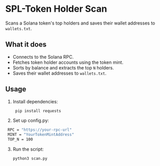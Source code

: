 # SPL-Token Holder Scan 

Scans a Solana token's top holders and saves their wallet addresses to `wallets.txt`.

## What it does

- Connects to the Solana RPC.
- Fetches token holder accounts using the token mint.
- Sorts by balance and extracts the top `N` holders.
- Saves their wallet addresses to `wallets.txt`.

## Usage

1. Install dependencies:
   ```bash
    pip install requests
   ```


2.	Set up config.py:
   ```bash
    RPC = "https://your-rpc-url"
    MINT = "YourTokenMintAddress"
    TOP_N = 100
   ```

3. Run the script:
    ```bash
    python3 scan.py
    ```


